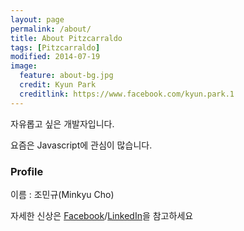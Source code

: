 ```yaml
---
layout: page
permalink: /about/
title: About Pitzcarraldo
tags: [Pitzcarraldo]
modified: 2014-07-19
image:
  feature: about-bg.jpg
  credit: Kyun Park
  creditlink: https://www.facebook.com/kyun.park.1
---
```


자유롭고 싶은 개발자입니다.

요즘은 Javascript에 관심이 많습니다.

### Profile

이름 : 조민규(Minkyu Cho)

자세한 신상은 [Facebook](http://facebook.com/Pitzcarraldo)/[LinkedIn](http://linkedin.com/pub/minkyu-cho/5b/725/82b)을 참고하세요